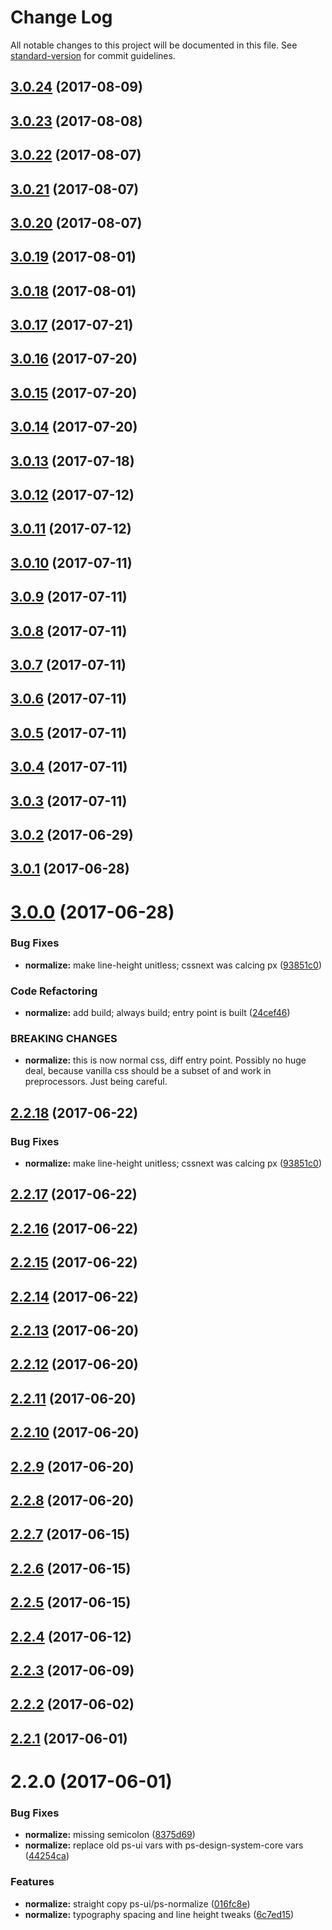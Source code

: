 # Change Log

All notable changes to this project will be documented in this file.
See [standard-version](https://github.com/conventional-changelog/standard-version) for commit guidelines.

<a name="3.0.24"></a>
## [3.0.24](https://github.com/pluralsight/design-system/compare/@pluralsight/ps-design-system-normalize@3.0.9...@pluralsight/ps-design-system-normalize@3.0.24) (2017-08-09)




<a name="3.0.23"></a>
## [3.0.23](https://github.com/pluralsight/design-system/compare/@pluralsight/ps-design-system-normalize@3.0.9...@pluralsight/ps-design-system-normalize@3.0.23) (2017-08-08)




<a name="3.0.22"></a>
## [3.0.22](https://github.com/pluralsight/design-system/compare/@pluralsight/ps-design-system-normalize@3.0.9...@pluralsight/ps-design-system-normalize@3.0.22) (2017-08-07)




<a name="3.0.21"></a>
## [3.0.21](https://github.com/pluralsight/design-system/compare/@pluralsight/ps-design-system-normalize@3.0.9...@pluralsight/ps-design-system-normalize@3.0.21) (2017-08-07)




<a name="3.0.20"></a>
## [3.0.20](https://github.com/pluralsight/design-system/compare/@pluralsight/ps-design-system-normalize@3.0.9...@pluralsight/ps-design-system-normalize@3.0.20) (2017-08-07)




<a name="3.0.19"></a>
## [3.0.19](https://github.com/pluralsight/design-system/compare/@pluralsight/ps-design-system-normalize@3.0.9...@pluralsight/ps-design-system-normalize@3.0.19) (2017-08-01)




<a name="3.0.18"></a>
## [3.0.18](https://github.com/pluralsight/design-system/compare/@pluralsight/ps-design-system-normalize@3.0.9...@pluralsight/ps-design-system-normalize@3.0.18) (2017-08-01)




<a name="3.0.17"></a>
## [3.0.17](https://github.com/pluralsight/design-system/compare/@pluralsight/ps-design-system-normalize@3.0.9...@pluralsight/ps-design-system-normalize@3.0.17) (2017-07-21)




<a name="3.0.16"></a>
## [3.0.16](https://github.com/pluralsight/design-system/compare/@pluralsight/ps-design-system-normalize@3.0.9...@pluralsight/ps-design-system-normalize@3.0.16) (2017-07-20)




<a name="3.0.15"></a>
## [3.0.15](https://github.com/pluralsight/design-system/compare/@pluralsight/ps-design-system-normalize@3.0.9...@pluralsight/ps-design-system-normalize@3.0.15) (2017-07-20)




<a name="3.0.14"></a>
## [3.0.14](https://github.com/pluralsight/design-system/compare/@pluralsight/ps-design-system-normalize@3.0.9...@pluralsight/ps-design-system-normalize@3.0.14) (2017-07-20)




<a name="3.0.13"></a>
## [3.0.13](https://github.com/pluralsight/design-system/compare/@pluralsight/ps-design-system-normalize@3.0.9...@pluralsight/ps-design-system-normalize@3.0.13) (2017-07-18)




<a name="3.0.12"></a>
## [3.0.12](https://github.com/pluralsight/design-system/compare/@pluralsight/ps-design-system-normalize@3.0.9...@pluralsight/ps-design-system-normalize@3.0.12) (2017-07-12)




<a name="3.0.11"></a>
## [3.0.11](https://github.com/pluralsight/design-system/compare/@pluralsight/ps-design-system-normalize@3.0.9...@pluralsight/ps-design-system-normalize@3.0.11) (2017-07-12)




<a name="3.0.10"></a>
## [3.0.10](https://github.com/pluralsight/design-system/compare/@pluralsight/ps-design-system-normalize@3.0.9...@pluralsight/ps-design-system-normalize@3.0.10) (2017-07-11)




<a name="3.0.9"></a>
## [3.0.9](https://github.com/pluralsight/design-system/compare/@pluralsight/ps-design-system-normalize@3.0.8...@pluralsight/ps-design-system-normalize@3.0.9) (2017-07-11)




<a name="3.0.8"></a>
## [3.0.8](https://github.com/pluralsight/design-system/compare/@pluralsight/ps-design-system-normalize@3.0.7...@pluralsight/ps-design-system-normalize@3.0.8) (2017-07-11)




<a name="3.0.7"></a>
## [3.0.7](https://github.com/pluralsight/design-system/compare/@pluralsight/ps-design-system-normalize@3.0.6...@pluralsight/ps-design-system-normalize@3.0.7) (2017-07-11)




<a name="3.0.6"></a>
## [3.0.6](https://github.com/pluralsight/design-system/compare/@pluralsight/ps-design-system-normalize@3.0.5...@pluralsight/ps-design-system-normalize@3.0.6) (2017-07-11)




<a name="3.0.5"></a>
## [3.0.5](https://github.com/pluralsight/design-system/compare/@pluralsight/ps-design-system-normalize@3.0.4...@pluralsight/ps-design-system-normalize@3.0.5) (2017-07-11)




<a name="3.0.4"></a>
## [3.0.4](https://github.com/pluralsight/design-system/compare/@pluralsight/ps-design-system-normalize@3.0.3...@pluralsight/ps-design-system-normalize@3.0.4) (2017-07-11)




<a name="3.0.3"></a>
## [3.0.3](https://github.com/pluralsight/design-system/compare/@pluralsight/ps-design-system-normalize@3.0.2...@pluralsight/ps-design-system-normalize@3.0.3) (2017-07-11)




<a name="3.0.2"></a>
## [3.0.2](https://github.com/pluralsight/design-system/compare/@pluralsight/ps-design-system-normalize@3.0.1...@pluralsight/ps-design-system-normalize@3.0.2) (2017-06-29)




<a name="3.0.1"></a>
## [3.0.1](https://github.com/pluralsight/design-system/compare/@pluralsight/ps-design-system-normalize@3.0.0...@pluralsight/ps-design-system-normalize@3.0.1) (2017-06-28)




<a name="3.0.0"></a>
# [3.0.0](https://github.com/pluralsight/design-system/compare/@pluralsight/ps-design-system-normalize@2.2.9...@pluralsight/ps-design-system-normalize@3.0.0) (2017-06-28)


### Bug Fixes

* **normalize:** make line-height unitless; cssnext was calcing px ([93851c0](https://github.com/pluralsight/design-system/commit/93851c0))


### Code Refactoring

* **normalize:** add build; always build; entry point is built ([24cef46](https://github.com/pluralsight/design-system/commit/24cef46))


### BREAKING CHANGES

* **normalize:** this is now normal css, diff entry point.  Possibly no
huge deal, because vanilla css should be a subset of and work in
preprocessors.  Just being careful.




<a name="2.2.18"></a>
## [2.2.18](https://github.com/pluralsight/design-system/compare/@pluralsight/ps-design-system-normalize@2.2.9...@pluralsight/ps-design-system-normalize@2.2.18) (2017-06-22)


### Bug Fixes

* **normalize:** make line-height unitless; cssnext was calcing px ([93851c0](https://github.com/pluralsight/design-system/commit/93851c0))




<a name="2.2.17"></a>
## [2.2.17](https://github.com/pluralsight/design-system/compare/@pluralsight/ps-design-system-normalize@2.2.9...@pluralsight/ps-design-system-normalize@2.2.17) (2017-06-22)




<a name="2.2.16"></a>
## [2.2.16](https://github.com/pluralsight/design-system/compare/@pluralsight/ps-design-system-normalize@2.2.9...@pluralsight/ps-design-system-normalize@2.2.16) (2017-06-22)




<a name="2.2.15"></a>
## [2.2.15](https://github.com/pluralsight/design-system/compare/@pluralsight/ps-design-system-normalize@2.2.9...@pluralsight/ps-design-system-normalize@2.2.15) (2017-06-22)




<a name="2.2.14"></a>
## [2.2.14](https://github.com/pluralsight/design-system/compare/@pluralsight/ps-design-system-normalize@2.2.9...@pluralsight/ps-design-system-normalize@2.2.14) (2017-06-22)




<a name="2.2.13"></a>
## [2.2.13](https://github.com/pluralsight/design-system/compare/@pluralsight/ps-design-system-normalize@2.2.9...@pluralsight/ps-design-system-normalize@2.2.13) (2017-06-20)




<a name="2.2.12"></a>
## [2.2.12](https://github.com/pluralsight/design-system/compare/@pluralsight/ps-design-system-normalize@2.2.9...@pluralsight/ps-design-system-normalize@2.2.12) (2017-06-20)




<a name="2.2.11"></a>
## [2.2.11](https://github.com/pluralsight/design-system/compare/@pluralsight/ps-design-system-normalize@2.2.9...@pluralsight/ps-design-system-normalize@2.2.11) (2017-06-20)




<a name="2.2.10"></a>
## [2.2.10](https://github.com/pluralsight/design-system/compare/@pluralsight/ps-design-system-normalize@2.2.9...@pluralsight/ps-design-system-normalize@2.2.10) (2017-06-20)




<a name="2.2.9"></a>
## [2.2.9](https://github.com/pluralsight/design-system/compare/@pluralsight/ps-design-system-normalize@2.2.8...@pluralsight/ps-design-system-normalize@2.2.9) (2017-06-20)




<a name="2.2.8"></a>
## [2.2.8](https://github.com/pluralsight/design-system/compare/@pluralsight/ps-design-system-normalize@2.2.7...@pluralsight/ps-design-system-normalize@2.2.8) (2017-06-20)




<a name="2.2.7"></a>
## [2.2.7](https://github.com/pluralsight/design-system/compare/@pluralsight/ps-design-system-normalize@2.2.6...@pluralsight/ps-design-system-normalize@2.2.7) (2017-06-15)




<a name="2.2.6"></a>
## [2.2.6](https://github.com/pluralsight/design-system/compare/@pluralsight/ps-design-system-normalize@2.2.5...@pluralsight/ps-design-system-normalize@2.2.6) (2017-06-15)




<a name="2.2.5"></a>
## [2.2.5](https://github.com/pluralsight/design-system/compare/@pluralsight/ps-design-system-normalize@2.2.4...@pluralsight/ps-design-system-normalize@2.2.5) (2017-06-15)




<a name="2.2.4"></a>
## [2.2.4](https://github.com/pluralsight/design-system/compare/@pluralsight/ps-design-system-normalize@2.2.3...@pluralsight/ps-design-system-normalize@2.2.4) (2017-06-12)




<a name="2.2.3"></a>
## [2.2.3](https://github.com/pluralsight/design-system/compare/@pluralsight/ps-design-system-normalize@2.2.2...@pluralsight/ps-design-system-normalize@2.2.3) (2017-06-09)




<a name="2.2.2"></a>
## [2.2.2](https://github.com/pluralsight/design-system/compare/@pluralsight/ps-design-system-normalize@2.2.1...@pluralsight/ps-design-system-normalize@2.2.2) (2017-06-02)




<a name="2.2.1"></a>
## [2.2.1](https://github.com/pluralsight/design-system/compare/@pluralsight/ps-design-system-normalize@2.2.0...@pluralsight/ps-design-system-normalize@2.2.1) (2017-06-01)




<a name="2.2.0"></a>
# 2.2.0 (2017-06-01)


### Bug Fixes

* **normalize:** missing semicolon ([8375d69](https://github.com/pluralsight/design-system/commit/8375d69))
* **normalize:** replace old ps-ui vars with ps-design-system-core vars ([44254ca](https://github.com/pluralsight/design-system/commit/44254ca))


### Features

* **normalize:** straight copy ps-ui/ps-normalize ([016fc8e](https://github.com/pluralsight/design-system/commit/016fc8e))
* **normalize:** typography spacing and line height tweaks ([6c7ed15](https://github.com/pluralsight/design-system/commit/6c7ed15))
